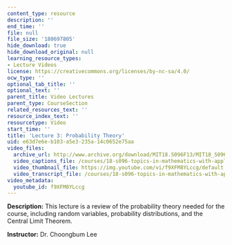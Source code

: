 ```yaml
---
content_type: resource
description: ''
end_time: ''
file: null
file_size: '180697805'
hide_download: true
hide_download_original: null
learning_resource_types:
- Lecture Videos
license: https://creativecommons.org/licenses/by-nc-sa/4.0/
ocw_type: ''
optional_tab_title: ''
optional_text: ''
parent_title: Video Lectures
parent_type: CourseSection
related_resources_text: ''
resource_index_text: ''
resourcetype: Video
start_time: ''
title: 'Lecture 3: Probability Theory'
uid: e63d7e6e-b103-a5e3-235a-14c0652e75aa
video_files:
  archive_url: http://www.archive.org/download/MIT18.S096F13/MIT18_S096F13_lec03_300k.mp4
  video_captions_file: /courses/18-s096-topics-in-mathematics-with-applications-in-finance-fall-2013/1ae1e661f1ef5e848fb433b9e6f786a7_f9XFM8YLccg.vtt
  video_thumbnail_file: https://img.youtube.com/vi/f9XFM8YLccg/default.jpg
  video_transcript_file: /courses/18-s096-topics-in-mathematics-with-applications-in-finance-fall-2013/6ccec1c3613c5e9072e0908088920256_f9XFM8YLccg.pdf
video_metadata:
  youtube_id: f9XFM8YLccg
---
```


**Description:** This lecture is a review of the probability theory needed for the course, including random variables, probability distributions, and the Central Limit Theorem.

**Instructor:** Dr. Choongbum Lee

